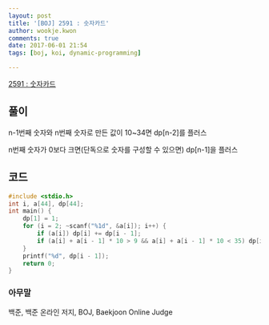 ```yaml
---
layout: post
title: '[BOJ] 2591 : 숫자카드'
author: wookje.kwon
comments: true
date: 2017-06-01 21:54
tags: [boj, koi, dynamic-programming]

---
```


[2591 : 숫자카드](https://www.acmicpc.net/problem/2591)

## 풀이

n-1번째 숫자와 n번째 숫자로 만든 값이 10~34면 dp[n-2]를 플러스

n번째 숫자가 0보다 크면(단독으로 숫자를 구성할 수 있으면) dp[n-1]을 플러스

## 코드

```cpp
#include <stdio.h>
int i, a[44], dp[44];
int main() {
	dp[1] = 1;
	for (i = 2; ~scanf("%1d", &a[i]); i++) {
		if (a[i]) dp[i] += dp[i - 1];
		if (a[i] + a[i - 1] * 10 > 9 && a[i] + a[i - 1] * 10 < 35) dp[i] += dp[i - 2];
	}
	printf("%d", dp[i - 1]);
	return 0;
}
```

### 아무말  
백준, 백준 온라인 저지, BOJ, Baekjoon Online Judge